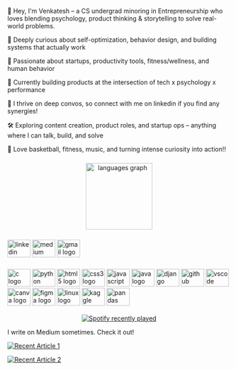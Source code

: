 <p align="left">
👋 Hey, I'm Venkatesh  – a CS undergrad minoring in Entrepreneurship who loves blending psychology, product thinking & storytelling to solve real-world problems.

🧠 Deeply curious about self-optimization, behavior design, and building systems that actually work

🚀 Passionate about startups, productivity tools, fitness/wellness, and human behavior

🎯 Currently building products at the intersection of tech x psychology x performance

💬 I thrive on deep convos, so connect with me on linkedin if you find any synergies! 

🛠 Exploring content creation, product roles, and startup ops – anything where I can talk, build, and solve

🏀 Love basketball, fitness, music, and turning intense curiosity into action!!

</p>

###

<div align="center">
  <img src="https://github-readme-stats.vercel.app/api/top-langs?username=venkateshgaur&locale=en&hide_title=false&layout=compact&card_width=320&langs_count=5&theme=dracula&hide_border=false&order=2" height="150" alt="languages graph"  />
</div>

###

<p align="left"></p>

###

<div align="left">
  <img src="https://raw.githubusercontent.com/maurodesouza/profile-readme-generator/master/src/assets/icons/social/linkedin/default.svg" width="52" height="40" alt="linkedin logo"  />
  <img src="https://raw.githubusercontent.com/maurodesouza/profile-readme-generator/master/src/assets/icons/social/medium/default.svg" width="52" height="40" alt="medium logo"  />
  <img src="https://raw.githubusercontent.com/maurodesouza/profile-readme-generator/master/src/assets/icons/social/gmail/default.svg" width="52" height="40" alt="gmail logo"  />
</div>

###

<div align="left">
  <img src="https://cdn.jsdelivr.net/gh/devicons/devicon/icons/c/c-original.svg" width="52" height="40" alt="c logo"  />
  <img src="https://cdn.jsdelivr.net/gh/devicons/devicon/icons/python/python-original.svg" width="52" height="40" alt="python logo"  />
  <img src="https://cdn.jsdelivr.net/gh/devicons/devicon/icons/html5/html5-original.svg" width="52" height="40" alt="html5 logo"  />
  <img src="https://cdn.jsdelivr.net/gh/devicons/devicon/icons/css3/css3-original.svg" width="52" height="40" alt="css3 logo"  />
  <img src="https://cdn.jsdelivr.net/gh/devicons/devicon/icons/javascript/javascript-original.svg" width="52" height="40" alt="javascript logo"  />
  <img src="https://cdn.jsdelivr.net/gh/devicons/devicon/icons/java/java-original.svg" width="52" height="40" alt="java logo"  />
  <img src="https://cdn.jsdelivr.net/gh/devicons/devicon/icons/django/django-plain.svg" width="52" height="40" alt="django logo"  />
  <img src="https://cdn.jsdelivr.net/gh/devicons/devicon/icons/github/github-original.svg" width="52" height="40" alt="github logo"  />
  <img src="https://cdn.jsdelivr.net/gh/devicons/devicon/icons/vscode/vscode-original.svg" width="52" height="40" alt="vscode logo"  />
  <img src="https://cdn.jsdelivr.net/gh/devicons/devicon/icons/canva/canva-original.svg" width="52" height="40" alt="canva logo"  />
  <img src="https://cdn.jsdelivr.net/gh/devicons/devicon/icons/figma/figma-original.svg" width="52" height="40" alt="figma logo"  />
  <img src="https://cdn.jsdelivr.net/gh/devicons/devicon/icons/linux/linux-original.svg" width="52" height="40" alt="linux logo"  />
  <img src="https://cdn.jsdelivr.net/gh/devicons/devicon/icons/kaggle/kaggle-original.svg" width="52" height="40" alt="kaggle logo"  />
  <img src="https://cdn.jsdelivr.net/gh/devicons/devicon/icons/pandas/pandas-original.svg" width="52"  height="40" alt="pandas logo"  />
</div>

<br clear="both">

<div align="center">
  <a href="https://open.spotify.com/user/0e3r5r1vuddmndxodgpb1op9s">
    <img src="https://spotify-recently-played-readme.vercel.app/api?user=0e3r5r1vuddmndxodgpb1op9s&count=5" alt="Spotify recently played"  />
  </a>
</div>

I write on Medium sometimes. Check it out! 

 <a target="_blank" href="https://github-readme-medium-recent-article.vercel.app/medium/@venkateshgaur/3"><img src="https://github-readme-medium-recent-article.vercel.app/medium/@venkateshgaur/2" alt="Recent Article 1"> 

<a target="_blank" href="https://github-readme-medium-recent-article.vercel.app/medium/@venkateshgaur/4"><img src="https://github-readme-medium-recent-article.vercel.app/medium/@venkateshgaur/4" alt="Recent Article 2"> 





